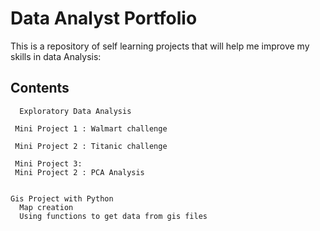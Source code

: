 # Data Analyst Portfolio
This is a repository of self learning projects that will help me improve my skills in data Analysis:

 ## Contents 
      Exploratory Data Analysis
      
     Mini Project 1 : Walmart challenge 
     
     Mini Project 2 : Titanic challenge 
     
     Mini Project 3:    
     Mini Project 2 : PCA Analysis 
     
     
    Gis Project with Python
      Map creation
      Using functions to get data from gis files 
      
